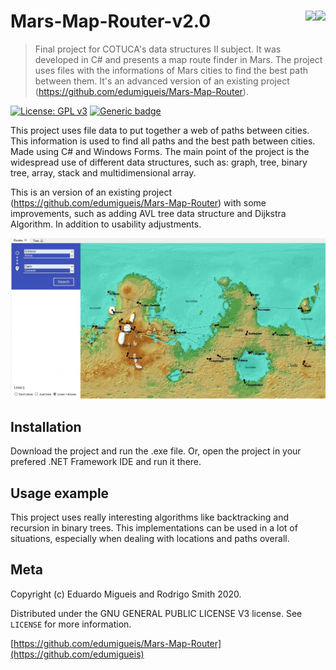 # Mars-Map-Router-v2.0 	<img align="right" src="https://img.shields.io/badge/c%23%20-%23239120.svg?&style=for-the-badge&logo=c-sharp&logoColor=white"/> <img img align="right" src="https://img.shields.io/badge/github%20-%23121011.svg?&style=for-the-badge&logo=github&logoColor=white"/>
> Final project for COTUCA's data structures II subject. It was developed in C# and presents a map route finder in Mars. The project uses files with the informations of Mars cities to find the best path between them. It's an advanced version of an existing project (https://github.com/edumigueis/Mars-Map-Router).

[![License: GPL v3](https://img.shields.io/badge/License-GPLv3-blue.svg)](https://www.gnu.org/licenses/gpl-3.0)
[![Generic badge](https://img.shields.io/badge/Version-2.0-1abc9c.svg)](https://shields.io/)

This project uses file data to put together a web of paths between cities. This information is used to find all paths and the best path between cities. Made using C# and Windows Forms. The main point of the project is the widespread use of different data structures, such as: graph, tree, binary tree, array, stack and multidimensional array.

This is an version of an existing project (https://github.com/edumigueis/Mars-Map-Router) with some improvements, such as adding AVL tree data structure and Dijkstra Algorithm. In addition to usability adjustments.

![](header.png)

## Installation

Download the project and run the .exe file. Or, open the project in your prefered .NET Framework IDE and run it there. 

## Usage example

This project uses really interesting algorithms like backtracking and recursion in binary trees. This implementations can be used in a lot of situations, especially when dealing with locations and paths overall.

## Meta

Copyright (c) Eduardo Migueis and Rodrigo Smith 2020.

Distributed under the GNU GENERAL PUBLIC LICENSE V3 license. See ``LICENSE`` for more information.

[https://github.com/edumigueis/Mars-Map-Router](https://github.com/edumigueis)
